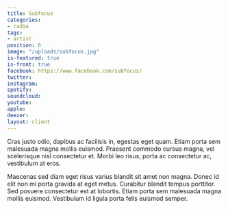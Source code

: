 ```yaml
---
title: Subfocus
categories:
- radio
tags:
- artist
position: 6
image: "/uploads/subfocus.jpg"
is-featured: true
is-front: true
facebook: https://www.facebook.com/subfocus/
twitter: 
instagram: 
spotify: 
soundcloud: 
youtube: 
apple: 
deezer: 
layout: client
---
```


Cras justo odio, dapibus ac facilisis in, egestas eget quam. Etiam porta sem malesuada magna mollis euismod. Praesent commodo cursus magna, vel scelerisque nisl consectetur et. Morbi leo risus, porta ac consectetur ac, vestibulum at eros.

Maecenas sed diam eget risus varius blandit sit amet non magna. Donec id elit non mi porta gravida at eget metus. Curabitur blandit tempus porttitor. Sed posuere consectetur est at lobortis. Etiam porta sem malesuada magna mollis euismod. Vestibulum id ligula porta felis euismod semper.